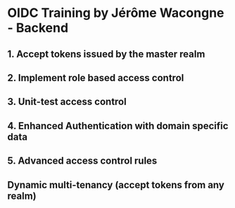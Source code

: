 # OIDC Training by Jérôme Wacongne - Backend

## 1. Accept tokens issued by the master realm

## 2. Implement role based access control

## 3. Unit-test access control

## 4. Enhanced Authentication with domain specific data

## 5. Advanced access control rules

## Dynamic multi-tenancy (accept tokens from any realm)
